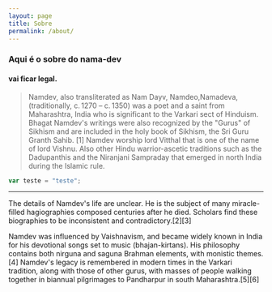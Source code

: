 ```yaml
---
layout: page
title: Sobre
permalink: /about/
---
```


### Aqui é o sobre do nama-dev

#### vai ficar legal.

> Namdev, also transliterated as Nam Dayv, Namdeo,Namadeva, (traditionally, c. 1270 – c. 1350) was a poet and a saint from Maharashtra, India who is significant to the Varkari sect of Hinduism. Bhagat Namdev's writings were also recognized by the "Gurus" of Sikhism and are included in the holy book of Sikhism, the Sri Guru Granth Sahib. [1] Namdev worship lord Vitthal that is one of the name of lord Vishnu. Also other Hindu warrior-ascetic traditions such as the Dadupanthis and the Niranjani Sampraday that emerged in north India during the Islamic rule.

```js
var teste = "teste";
```

---

The details of Namdev's life are unclear. He is the subject of many miracle-filled hagiographies composed centuries after he died. Scholars find these biographies to be inconsistent and contradictory.[2][3]

Namdev was influenced by Vaishnavism, and became widely known in India for his devotional songs set to music (bhajan-kirtans). His philosophy contains both nirguna and saguna Brahman elements, with monistic themes.[4] Namdev's legacy is remembered in modern times in the Varkari tradition, along with those of other gurus, with masses of people walking together in biannual pilgrimages to Pandharpur in south Maharashtra.[5][6]

